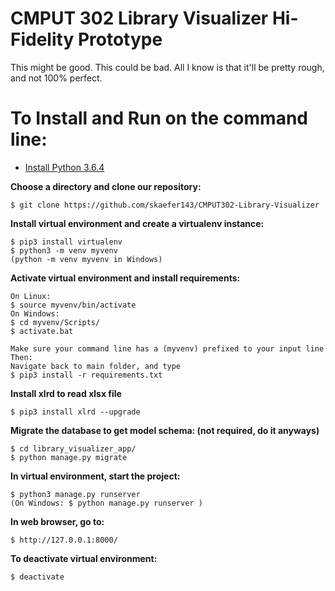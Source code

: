 # CMPUT 302 Library Visualizer Hi-Fidelity Prototype

This might be good. This could be bad. All I know is that it'll be pretty rough, and not 100% perfect.

# To Install and Run on the command line:

- [Install Python 3.6.4](https://www.python.org/downloads/)
  
**Choose a directory and clone our repository:**

	$ git clone https://github.com/skaefer143/CMPUT302-Library-Visualizer


**Install virtual environment and create a virtualenv instance:**
	
	$ pip3 install virtualenv	
	$ python3 -m venv myvenv 
	(python -m venv myvenv in Windows)

**Activate virtual environment and install requirements:**

	On Linux:
	$ source myvenv/bin/activate
	On Windows:
	$ cd myvenv/Scripts/ 
	$ activate.bat

	Make sure your command line has a (myvenv) prefixed to your input line
	Then:
	Navigate back to main folder, and type
	$ pip3 install -r requirements.txt

**Install xlrd to read xlsx file**

	$ pip3 install xlrd --upgrade
	
**Migrate the database to get model schema: (not required, do it anyways)**

	$ cd library_visualizer_app/
	$ python manage.py migrate

**In virtual environment, start the project:**

	$ python3 manage.py runserver
	(On Windows: $ python manage.py runserver )
  
**In web browser, go to:**
  
	$ http://127.0.0.1:8000/
  
**To deactivate virtual environment:**

	$ deactivate